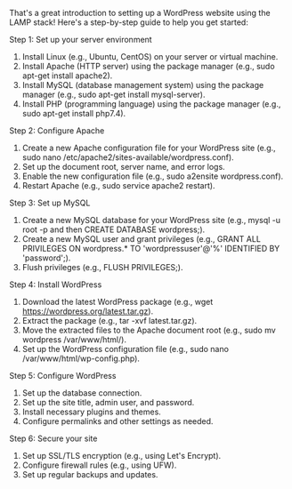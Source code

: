 That's a great introduction to setting up a WordPress website using the LAMP stack! Here's a step-by-step guide to help you get started:

Step 1: Set up your server environment

1. Install Linux (e.g., Ubuntu, CentOS) on your server or virtual machine.
2. Install Apache (HTTP server) using the package manager (e.g., sudo apt-get install apache2).
3. Install MySQL (database management system) using the package manager (e.g., sudo apt-get install mysql-server).
4. Install PHP (programming language) using the package manager (e.g., sudo apt-get install php7.4).

Step 2: Configure Apache

1. Create a new Apache configuration file for your WordPress site (e.g., sudo nano /etc/apache2/sites-available/wordpress.conf).
2. Set up the document root, server name, and error logs.
3. Enable the new configuration file (e.g., sudo a2ensite wordpress.conf).
4. Restart Apache (e.g., sudo service apache2 restart).

Step 3: Set up MySQL

1. Create a new MySQL database for your WordPress site (e.g., mysql -u root -p and then CREATE DATABASE wordpress;).
2. Create a new MySQL user and grant privileges (e.g., GRANT ALL PRIVILEGES ON wordpress.* TO 'wordpressuser'@'%' IDENTIFIED BY 'password';).
3. Flush privileges (e.g., FLUSH PRIVILEGES;).

Step 4: Install WordPress

1. Download the latest WordPress package (e.g., wget https://wordpress.org/latest.tar.gz).
2. Extract the package (e.g., tar -xvf latest.tar.gz).
3. Move the extracted files to the Apache document root (e.g., sudo mv wordpress /var/www/html/).
4. Set up the WordPress configuration file (e.g., sudo nano /var/www/html/wp-config.php).

Step 5: Configure WordPress

1. Set up the database connection.
2. Set up the site title, admin user, and password.
3. Install necessary plugins and themes.
4. Configure permalinks and other settings as needed.

Step 6: Secure your site

1. Set up SSL/TLS encryption (e.g., using Let's Encrypt).
2. Configure firewall rules (e.g., using UFW).
3. Set up regular backups and updates.

